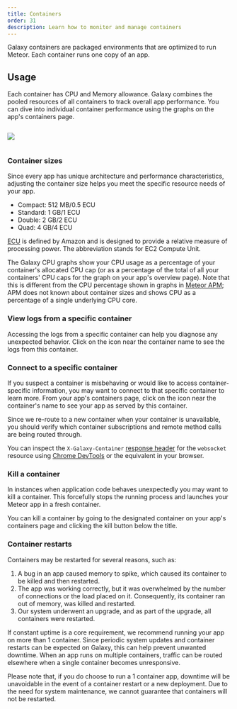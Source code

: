 ```yaml
---
title: Containers
order: 31
description: Learn how to monitor and manage containers
---
```


Galaxy containers are packaged environments that are optimized to run Meteor. Each container runs one copy of an app.

<h2 id="usage">Usage</h2>

Each container has CPU and Memory allowance. Galaxy combines the pooled resources of all containers to track overall app performance. You can dive into individual container performance using the graphs on the app's containers page.

<img src="/images/container-item.png" style="margin: 1em 0;"/>

<h3 id="usage">Container sizes</h3>

Since every app has unique architecture and performance characteristics, adjusting the container size helps you meet the specific resource needs of your app.

- Compact: 512 MB/0.5 ECU
- Standard: 1 GB/1 ECU
- Double: 2 GB/2 ECU
- Quad: 4 GB/4 ECU

[ECU](https://aws.amazon.com/ec2/faqs/#hardware-information) is defined by Amazon and is designed to provide a relative measure of processing power. The abbreviation stands for EC2 Compute Unit.

The Galaxy CPU graphs show your CPU usage as a percentage of your container's allocated CPU cap (or as a percentage of the total of all your containers' CPU caps for the graph on your app's overview page).  Note that this is different from the CPU percentage shown in graphs in [Meteor APM](./apm-getting-started.html); APM does not known about container sizes and shows CPU as a percentage of a single underlying CPU core.

<h3 id="connect-logs">View logs from a specific container</h3>

Accessing the logs from a specific container can help you diagnose any unexpected behavior. Click on the <span class="icon-document"></span> icon near the container name to see the logs from this container.

<h3 id="connect-container">Connect to a specific container</h3>

If you suspect a container is misbehaving or would like to access container-specific information, you may want to connect to that specific container to learn more. From your app's containers page, click on the <span class="icon-share"></span> icon near the container's name to see your app as served by this container.

Since we re-route to a new container when your container is unavailable, you should verify which container subscriptions and remote method calls are being routed through.

You can inspect the `X-Galaxy-Container` [response header](https://developers.google.com/web/tools/chrome-devtools/profile/network-performance/resource-loading#http-headers) for the `websocket` resource using [Chrome DevTools](https://developer.chrome.com/devtools) or the equivalent in your browser.

<h3 id="kill">Kill a container</h3>

In instances when application code behaves unexpectedly you may want to kill a container. This forcefully stops the  running process and launches your Meteor app in a fresh container.

You can kill a container by going to the designated container on your app's containers page and clicking the kill button below the title.

<h3 id="restarts">Container restarts</h3>

Containers may be restarted for several reasons, such as:

1. A bug in an app caused memory to spike, which caused its container to be killed and then restarted. 
2. The app was working correctly, but it was overwhelmed by the number of connections or the load placed on it. Consequently, its container ran out of memory, was killed and restarted. 
3. Our system underwent an upgrade, and as part of the upgrade, all containers were restarted.

If constant uptime is a core requirement, we recommend running your app on more than 1 container. Since periodic system updates and container restarts can be expected on Galaxy, this can help prevent unwanted downtime. When an app runs on multiple containers, traffic can be routed elsewhere when a single container becomes unresponsive.

Please note that, if you do choose to run a 1 container app, downtime will be unavoidable in the event of a container restart or a new deployment. Due to the need for system maintenance, we cannot guarantee that containers will not be restarted.
